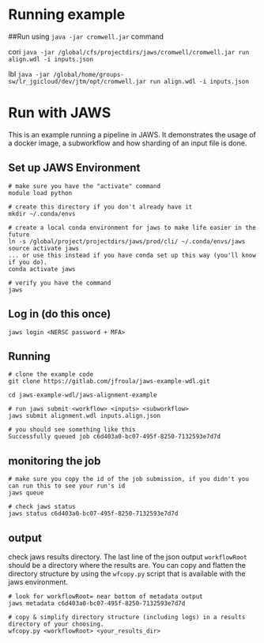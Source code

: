 # Running example

##Run using `java -jar cromwell.jar` command

cori
`java -jar /global/cfs/projectdirs/jaws/cromwell/cromwell.jar run align.wdl -i inputs.json`

lbl
`java -jar /global/home/groups-sw/lr_jgicloud/dev/jtm/opt/cromwell.jar run align.wdl -i inputs.json`

# Run with JAWS
This is an example running a pipeline in JAWS. 
It demonstrates the usage of a docker image, a subworkflow and how sharding of an input file is done.

## Set up JAWS Environment
```
# make sure you have the "activate" command
module load python  

# create this directory if you don't already have it
mkdir ~/.conda/envs

# create a local conda environment for jaws to make life easier in the future
ln -s /global/project/projectdirs/jaws/prod/cli/ ~/.conda/envs/jaws
source activate jaws 
... or use this instead if you have conda set up this way (you'll know if you do).
conda activate jaws

# verify you have the command
jaws
```

## Log in (do this once)
```
jaws login <NERSC password + MFA>
```

## Running
```
# clone the example code
git clone https://gitlab.com/jfroula/jaws-example-wdl.git

cd jaws-example-wdl/jaws-alignment-example

# run jaws submit <workflow> <inputs> <subworkflow>
jaws submit alignment.wdl inputs.align.json

# you should see something like this
Successfully queued job c6d403a0-bc07-495f-8250-7132593e7d7d
```

## monitoring the job
```
# make sure you copy the id of the job submission, if you didn't you can run this to see your run's id
jaws queue

# check jaws status
jaws status c6d403a0-bc07-495f-8250-7132593e7d7d
```

## output
check jaws results directory.
The last line of the json output `workflowRoot` should be a directory where the results are. 
You can copy and flatten the directory structure by using the `wfcopy.py` script that is available with the jaws environment.

```
# look for workflowRoot= near bottom of metadata output
jaws metadata c6d403a0-bc07-495f-8250-7132593e7d7d

# copy & simplify directory structure (including logs) in a results directory of your choosing.
wfcopy.py <workflowRoot> <your_results_dir>
```

